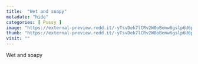 ```yaml
---
title:  "Wet and soapy"
metadate: "hide"
categories: [ Pussy ]
image: "https://external-preview.redd.it/-yTsvDek7lCRv2W0oBemw6gslp6U6pKgUpZNShv8nSU.jpg?auto=webp&s=feb2b0f0b2c3c894b03f54a8fb92bd43cbbb6971"
thumb: "https://external-preview.redd.it/-yTsvDek7lCRv2W0oBemw6gslp6U6pKgUpZNShv8nSU.jpg?width=320&crop=smart&auto=webp&s=582f6fa9d1f227cbc68a17ba74654557df822305"
visit: ""
---
```

Wet and soapy
